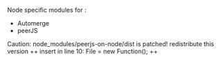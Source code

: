 Node specific modules for :
- Automerge
- peerJS

Caution: node_modules/peerjs-on-node/dist is patched! redistribute this version
++ insert in line 10: 
File = new Function();
++
